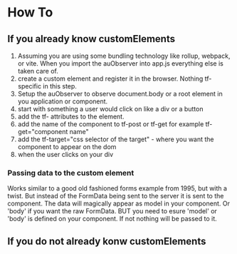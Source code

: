 # How To

## If you already know customElements

1. Assuming you are using some bundling technology like rollup, webpack, or vite. When you import the auObserver into app.js everything else is taken care of.
1. create a custom element and register it in the browser. Nothing tf- specific in this step.
1. Setup the auObserver to observe document.body or a root element in you application or component.
1. start with something a user would click on like a div or a button
1. add the tf- attributes to the element. 
1. add the name of the component to tf-post or tf-get for example tf-get="component name"
1. add the tf-target="css selector of the target" - where you want the component to appear on the dom
1. when the user clicks on your div

### Passing data to the custom element

Works similar to a good old fashioned forms example from 1995, but with a twist.
But instead of the FormData being sent to the server it is sent to the component.
The data will magically appear as model in your component. Or 'body' if you want the raw FormData.
BUT you need to esure 'model' or 'body' is defined on your component. If not nothing will be passed to it.

## If you do not already konw customElements

